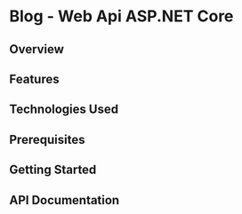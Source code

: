 # Blog - Web Api ASP.NET Core 

## Overview
## Features
## Technologies Used
## Prerequisites

## Getting Started

## API Documentation
